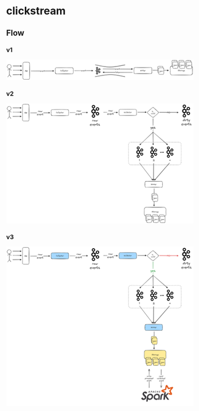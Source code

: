 # clickstream

## Flow

### v1
![flow_v1](./docs/flow_v1.png)

### v2
![flow_v2](./docs/flow_v2.png)

### v3
![flow_v3](./docs/flow_v3.png)
